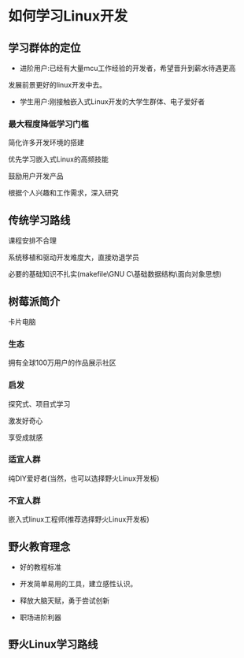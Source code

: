 # 如何学习Linux开发

## 学习群体的定位

- 进阶用户:已经有大量mcu工作经验的开发者，希望晋升到薪水待遇更高

发展前景更好的linux开发中去。

- 学生用户:刚接触嵌入式Linux开发的大学生群体、电子爱好者

### 最大程度降低学习门槛

简化许多开发环境的搭建

优先学习嵌入式Linux的高频技能

鼓励用户开发产品

根据个人兴趣和工作需求，深入研究

## 传统学习路线

课程安排不合理

系统移植和驱动开发难度大，直接劝退学员

必要的基础知识不扎实(makefile\GNU C\基础数据结构\面向对象思想)

## 树莓派简介

卡片电脑

### 生态

拥有全球100万用户的作品展示社区

### 启发

探究式、项目式学习

激发好奇心

享受成就感

### 适宜人群

纯DIY爱好者(当然，也可以选择野火Linux开发板)

### 不宜人群

嵌入式linux工程师(推荐选择野火Linux开发板)

## 野火教育理念

- 好的教程标准

- 开发简单易用的工具，建立感性认识。
- 释放大脑天赋，勇于尝试创新
- 职场进阶利器

## 野火Linux学习路线

